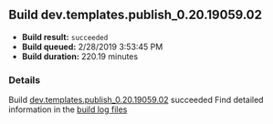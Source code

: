 ## Build dev.templates.publish_0.20.19059.02
- **Build result:** `succeeded`
- **Build queued:** 2/28/2019 3:53:45 PM
- **Build duration:** 220.19 minutes
### Details
Build [dev.templates.publish_0.20.19059.02](https://winappstudio.visualstudio.com/web/build.aspx?pcguid=a4ef43be-68ce-4195-a619-079b4d9834c2&builduri=vstfs%3a%2f%2f%2fBuild%2fBuild%2f27169) succeeded
Find detailed information in the [build log files](https://uwpctdiags.blob.core.windows.net/buildlogs/dev.templates.publish_0.20.19059.02_logs.zip)
